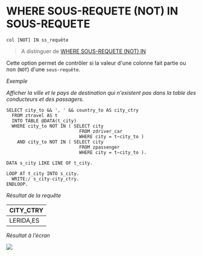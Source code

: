 # **WHERE SOUS-REQUETE (NOT) IN SOUS-REQUETE**

```JS
col [NOT] IN ss_requête
```

> A distinguer de [WHERE SOUS-REQUETE (NOT) IN](<./28_Where_Sous_Requete_col_(not)_in.md>)

Cette option permet de contrôler si la valeur d'une colonne fait partie ou non (`NOT`) d'une `sous-requête`.

_Exemple_

_Afficher la ville et le pays de destination qui n'existent pas dans la table des conducteurs et des passagers._

```JS
SELECT city_to && ', ' && country_to AS city_ctry
  FROM ztravel AS t
  INTO TABLE @DATA(t_city)
  WHERE city_to NOT IN ( SELECT city
                           FROM zdriver_car
                           WHERE city = t~city_to )
    AND city_to NOT IN ( SELECT city
                           FROM zpassenger
                           WHERE city = t~city_to ).

DATA s_city LIKE LINE OF t_city.

LOOP AT t_city INTO s_city.
  WRITE:/ s_city-city_ctry.
ENDLOOP.
```

_Résultat de la requête_

| **CITY_CTRY** |
| ------------- |
| LERIDA,ES     |

_Résultat à l'écran_

![](../../ressources/12_01_31_01.png)
